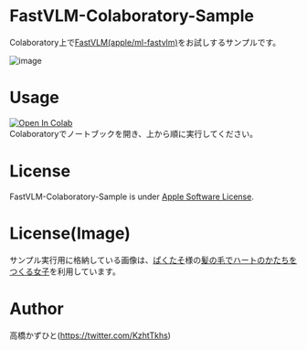 # FastVLM-Colaboratory-Sample
Colaboratory上で[FastVLM(apple/ml-fastvlm)](https://github.com/apple/ml-fastvlm)をお試しするサンプルです。<bR>

![image](https://github.com/user-attachments/assets/1bf2727f-3c9d-4ba8-9179-612cc2f17bec)

# Usage
[![Open In Colab](https://colab.research.google.com/assets/colab-badge.svg)](https://colab.research.google.com/github/Kazuhito00/FastVLM-Colaboratory-Sample/blob/main/FastVLM-Colaboratory-Sample.ipynb)<br>
Colaboratoryでノートブックを開き、上から順に実行してください。

# License 
FastVLM-Colaboratory-Sample is under [Apple Software License](https://github.com/apple/ml-fastvlm/blob/main/LICENSE_MODEL).

# License(Image)
サンプル実行用に格納している画像は、[ぱくたそ](https://www.pakutaso.com)様の[髪の毛でハートのかたちをつくる女子](https://www.pakutaso.com/20171115305post-13899.html)を利用しています。

# Author
高橋かずひと(https://twitter.com/KzhtTkhs)
